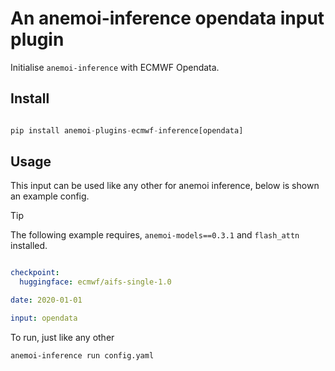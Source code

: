 # An anemoi-inference opendata input plugin

Initialise `anemoi-inference` with ECMWF Opendata.

## Install

```python

pip install anemoi-plugins-ecmwf-inference[opendata]

```

## Usage

This input can be used like any other for anemoi inference, below is shown an example config.

> [!TIP]
> The following example requires, `anemoi-models==0.3.1` and `flash_attn` installed.

```yaml

checkpoint:
  huggingface: ecmwf/aifs-single-1.0

date: 2020-01-01

input: opendata
```

To run, just like any other

```bash
anemoi-inference run config.yaml
```
